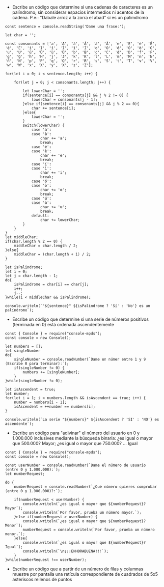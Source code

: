 - Escribe un código que determine si una cadenas de caracteres es un palíndromo, sin considerar espacios intermedios ni acentos de la cadena. P.e.: "Dabale arroz a la zorra el abad" sí es un palímdromo

~~~~
const sentence = console.readString('Dame una frase:');

let char = '';

const consonants = ['a', 'A', 'á', 'Á', 'à', 'À', 'e', 'E', 'é', 'É', 'è', 'È', 'i', 'I', 'í', 'Í', 'ì', 'Ì', 'o', 'O', 'ó', 'Ó', 'ò', 'Ò', 'u', 'U', 'ú', 'Ú', 'ù', 'Ù', 'b', 'B', 'c', 'C', 'd', 'D', 'f', 'F', 'g', 'G', 'h', 'H', 'j', 'J', 'k', 'K', 'l', 'L', 'm', 'M', 'n', 'N', 'ñ', 'Ñ', 'p', 'P', 'q', 'Q', 'r', 'R', 's', 'S', 't', 'T', 'v', 'V', 'w', 'W', 'x', 'X', 'y', 'X', 'z', 'Z'];

for(let i = 0; i < sentence.length; i++) {

    for(let j = 0; j < consonants.length; j++) {

        let lowerChar = '';
        if(sentence[i] == consonants[j] && j % 2 != 0) {
            lowerChar = consonants[j - 1];
        }else if(sentence[i] == consonants[j] && j % 2 == 0){
            char += sentence[i];
        }else{
            lowerChar = '';
        }
        switch(lowerChar) {
            case 'á':
            case 'à':
                char += 'a';
                break;
            case 'é':
            case 'è':
                char += 'e';
                break;
            case 'í':
            case 'ì':
                char += 'i';
                break;
            case 'ó':
            case 'ò':
                char += 'o';
                break;
            case 'ú':
            case 'ù':
                char += 'u';
                break;
            default:
                char += lowerChar;
        }
    }
}
let middleChar;
if(char.length % 2 == 0) {
    middleChar = char.length / 2;
}else{
    middleChar = (char.length + 1) / 2;
}

let isPalindrome;
let i = 0;
let j = char.length - 1;
do{
    isPalindrome = char[i] == char[j];
    i++;
    j--;
}while(i < middleChar && isPalindrome);

console.writeln(`"${sentence}" ${isPalindrome ? 'Sí' : 'No'} es un palíndromo`);
~~~~

- Escribe un código que determine si una serie de números positivos (terminada en 0) está ordenada ascendentemente

~~~~
const { Console } = require("console-mpds");
const console = new Console();

let numbers = [];
let singleNumber
do{
    singleNumber = console.readNumber(`Dame un númer entre 1 y 9 (Escribe 0 para terminar):`);
    if(singleNumber != 0) {
        numbers += [singleNumber];
    }
}while(singleNumber != 0);

let isAscendent = true;
let number;
for(let i = 1; i < numbers.length && isAscendent == true; i++) {
    number = numbers[i - 1];
    isAscendent = ++number == numbers[i];
}

console.writeln(`La serie "${numbers}" ${isAscendent ? 'SI' : 'NO'} es ascendente`);
~~~~

- Escribe un código para "adivinar" el número del usuario en 0 y 1.000.000 inclusives mediante la búsqueda binaria: ¿es igual o mayor que 500.000? Mayor; ¿es igual o mayor que 750.000? ... Igual

~~~~
const { Console } = require("console-mpds");
const console = new Console();

const userNumber = console.readNumber(`Dame el número de usuario (entre 0 y 1.000.000):`);
let numberRequest;

do {
    numberRequest = console.readNumber(`¿Qué número quieres comprobar (entre 0 y 1.000.000)?:`);
    
    if(numberRequest < userNumber) {
        console.writeln(`¿es igual o mayor que ${numberRequest}? Mayor`);
        console.writeln(`Por favor, prueba un número mayor.`);
    }else if(numberRequest > userNumber) {
        console.writeln(`¿es igual o mayor que ${numberRequest}? Menor`);
        numberRequest = console.writeln(`Por favor, prueba un número menor.`);
    }else{
        console.writeln(`¿es igual o mayor que ${numberRequest}? Igual`);
        console.writeln(`\n¡¡¡ENHORABUENA!!!`);
    }
}while(numberRequest !== userNumber);
~~~~

- Escribe un código que a partir de un número de filas y columnas muestre por pantalla una retícula correspondiente de cuadrados de 5x5 asteriscos rellenos de puntos
